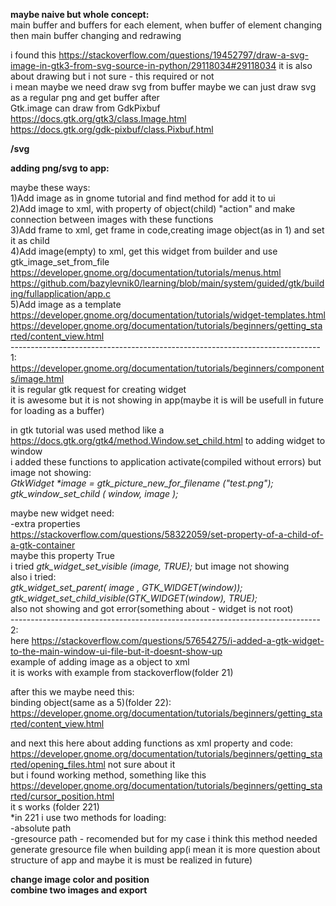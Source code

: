 <b>maybe naive but whole concept:</b><br>
main buffer and buffers for each element, when buffer of element changing then main buffer changing and redrawing<br> 

i found this https://stackoverflow.com/questions/19452797/draw-a-svg-image-in-gtk3-from-svg-source-in-python/29118034#29118034 it is also about drawing but i not sure - this required or not<br>
i mean maybe we need draw svg from buffer maybe we can just draw svg as a regular png and get buffer after<br>
Gtk.image can draw from GdkPixbuf<br>
https://docs.gtk.org/gtk3/class.Image.html<br>
https://docs.gtk.org/gdk-pixbuf/class.Pixbuf.html<br>

<b>/svg</b><br>

<b>adding png/svg to app:</b><br>

maybe these ways:<br>
1)Add image as in gnome tutorial and find method for add it to ui<br> 
2)Add image to xml, with property of object(child) "action" and make connection between images with these functions<br>
3)Add frame to xml, get frame in code,creating image object(as in 1) and set it as child<br>
4)Add image(empty) to xml, get this widget from builder and use gtk_image_set_from_file <br>
https://developer.gnome.org/documentation/tutorials/menus.html<br>
https://github.com/bazylevnik0/learning/blob/main/system/guided/gtk/building/fullapplication/app.c<br>
5)Add image as a template<br>
https://developer.gnome.org/documentation/tutorials/widget-templates.html<br>
https://developer.gnome.org/documentation/tutorials/beginners/getting_started/content_view.html<br>
-----------------------------------------------------------------------------<br>
1:<br>
https://developer.gnome.org/documentation/tutorials/beginners/components/image.html<br>
it is regular gtk request for creating widget<br>
it is awesome but it is not showing in app(maybe it is will be usefull in future for loading as a buffer)<br>

in gtk tutorial was used method like a https://docs.gtk.org/gtk4/method.Window.set_child.html to adding widget to window<br>
i added these functions to application activate(compiled without errors) but image not showing:<br>
<i>GtkWidget *image = gtk_picture_new_for_filename ("test.png");<br>
gtk_window_set_child ( window, image );</i>

maybe new widget need:<br>
-extra properties<br> 
https://stackoverflow.com/questions/58322059/set-property-of-a-child-of-a-gtk-container<br>
maybe this property <property name="visible">True</property><br>
i tried <i> gtk_widget_set_visible (image, TRUE);</i> but image not showing<br>
also i tried:<br>
<i>gtk_widget_set_parent( image , GTK_WIDGET(window));<br>
gtk_widget_set_child_visible(GTK_WIDGET(window), TRUE);</i><br>
also not showing and got error(something about - widget is not root)<br>
-----------------------------------------------------------------------------<br>
2:<br>
here https://stackoverflow.com/questions/57654275/i-added-a-gtk-widget-to-the-main-window-ui-file-but-it-doesnt-show-up<br>
example of adding image as a object to xml<br>
it is works with example from stackoverflow(folder 21)<br>

after this we maybe need this:<br>
binding object(same as a 5)(folder 22):<br>
https://developer.gnome.org/documentation/tutorials/beginners/getting_started/content_view.html<br>

and next this
here about adding functions as xml property and code:<br>
https://developer.gnome.org/documentation/tutorials/beginners/getting_started/opening_files.html not sure about it<br>
but i found working method, something like this https://developer.gnome.org/documentation/tutorials/beginners/getting_started/cursor_position.html<br>
it s works (folder 221)<br>
*in 221 i use two methods for loading:<br>
-absolute path<br>
-gresource path - recomended but for my case i think this method needed generate gresource file when building app(i mean it is more question about structure of app and maybe it is must be realized in future)<br>

<b>change image color and position</b><br>
<b>combine two images and export</b><br>
